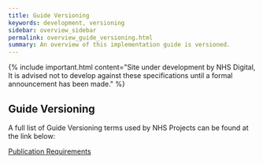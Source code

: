```yaml
---
title: Guide Versioning
keywords: development, versioning
sidebar: overview_sidebar
permalink: overview_guide_versioning.html
summary: An overview of this implementation guide is versioned.
---
```


{% include important.html content="Site under development by NHS Digital, It is advised not to develop against these specifications until a formal announcement has been made." %}

## Guide Versioning ##


A full list of Guide Versioning terms used by NHS Projects can be found at the link below:

<a href="https://nhsconnect.github.io/fhir-policy/publication.html" target="_blank">Publication Requirements</a>